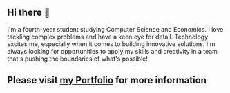 ## Hi there 👋

I'm a fourth-year student studying Computer Science and Economics. I love tackling complex problems and have a keen eye for detail. Technology excites me, especially when it comes to building innovative solutions. I'm always looking for opportunities to apply my skills and creativity in a team that's pushing the boundaries of what's possible!

## Please visit [my Portfolio](https://aidandegooyer.github.io/portfolio/) for more information
